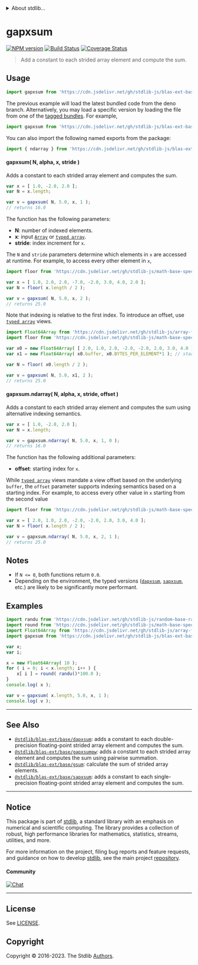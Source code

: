 <!--

@license Apache-2.0

Copyright (c) 2020 The Stdlib Authors.

Licensed under the Apache License, Version 2.0 (the "License");
you may not use this file except in compliance with the License.
You may obtain a copy of the License at

   http://www.apache.org/licenses/LICENSE-2.0

Unless required by applicable law or agreed to in writing, software
distributed under the License is distributed on an "AS IS" BASIS,
WITHOUT WARRANTIES OR CONDITIONS OF ANY KIND, either express or implied.
See the License for the specific language governing permissions and
limitations under the License.

-->


<details>
  <summary>
    About stdlib...
  </summary>
  <p>We believe in a future in which the web is a preferred environment for numerical computation. To help realize this future, we've built stdlib. stdlib is a standard library, with an emphasis on numerical and scientific computation, written in JavaScript (and C) for execution in browsers and in Node.js.</p>
  <p>The library is fully decomposable, being architected in such a way that you can swap out and mix and match APIs and functionality to cater to your exact preferences and use cases.</p>
  <p>When you use stdlib, you can be absolutely certain that you are using the most thorough, rigorous, well-written, studied, documented, tested, measured, and high-quality code out there.</p>
  <p>To join us in bringing numerical computing to the web, get started by checking us out on <a href="https://github.com/stdlib-js/stdlib">GitHub</a>, and please consider <a href="https://opencollective.com/stdlib">financially supporting stdlib</a>. We greatly appreciate your continued support!</p>
</details>

# gapxsum

[![NPM version][npm-image]][npm-url] [![Build Status][test-image]][test-url] [![Coverage Status][coverage-image]][coverage-url] <!-- [![dependencies][dependencies-image]][dependencies-url] -->

> Add a constant to each strided array element and compute the sum.

<section class="intro">

</section>

<!-- /.intro -->



<section class="usage">

## Usage

```javascript
import gapxsum from 'https://cdn.jsdelivr.net/gh/stdlib-js/blas-ext-base-gapxsum@deno/mod.js';
```
The previous example will load the latest bundled code from the deno branch. Alternatively, you may load a specific version by loading the file from one of the [tagged bundles](https://github.com/stdlib-js/blas-ext-base-gapxsum/tags). For example,

```javascript
import gapxsum from 'https://cdn.jsdelivr.net/gh/stdlib-js/blas-ext-base-gapxsum@v0.1.0-deno/mod.js';
```

You can also import the following named exports from the package:

```javascript
import { ndarray } from 'https://cdn.jsdelivr.net/gh/stdlib-js/blas-ext-base-gapxsum@deno/mod.js';
```

#### gapxsum( N, alpha, x, stride )

Adds a constant to each strided array element and computes the sum.

```javascript
var x = [ 1.0, -2.0, 2.0 ];
var N = x.length;

var v = gapxsum( N, 5.0, x, 1 );
// returns 16.0
```

The function has the following parameters:

-   **N**: number of indexed elements.
-   **x**: input [`Array`][mdn-array] or [`typed array`][mdn-typed-array].
-   **stride**: index increment for `x`.

The `N` and `stride` parameters determine which elements in `x` are accessed at runtime. For example, to access every other element in `x`,

```javascript
import floor from 'https://cdn.jsdelivr.net/gh/stdlib-js/math-base-special-floor@deno/mod.js';

var x = [ 1.0, 2.0, 2.0, -7.0, -2.0, 3.0, 4.0, 2.0 ];
var N = floor( x.length / 2 );

var v = gapxsum( N, 5.0, x, 2 );
// returns 25.0
```

Note that indexing is relative to the first index. To introduce an offset, use [`typed array`][mdn-typed-array] views.

<!-- eslint-disable stdlib/capitalized-comments -->

```javascript
import Float64Array from 'https://cdn.jsdelivr.net/gh/stdlib-js/array-float64@deno/mod.js';
import floor from 'https://cdn.jsdelivr.net/gh/stdlib-js/math-base-special-floor@deno/mod.js';

var x0 = new Float64Array( [ 2.0, 1.0, 2.0, -2.0, -2.0, 2.0, 3.0, 4.0 ] );
var x1 = new Float64Array( x0.buffer, x0.BYTES_PER_ELEMENT*1 ); // start at 2nd element

var N = floor( x0.length / 2 );

var v = gapxsum( N, 5.0, x1, 2 );
// returns 25.0
```

#### gapxsum.ndarray( N, alpha, x, stride, offset )

Adds a constant to each strided array element and computes the sum using alternative indexing semantics.

```javascript
var x = [ 1.0, -2.0, 2.0 ];
var N = x.length;

var v = gapxsum.ndarray( N, 5.0, x, 1, 0 );
// returns 16.0
```

The function has the following additional parameters:

-   **offset**: starting index for `x`.

While [`typed array`][mdn-typed-array] views mandate a view offset based on the underlying `buffer`, the `offset` parameter supports indexing semantics based on a starting index. For example, to access every other value in `x` starting from the second value

```javascript
import floor from 'https://cdn.jsdelivr.net/gh/stdlib-js/math-base-special-floor@deno/mod.js';

var x = [ 2.0, 1.0, 2.0, -2.0, -2.0, 2.0, 3.0, 4.0 ];
var N = floor( x.length / 2 );

var v = gapxsum.ndarray( N, 5.0, x, 2, 1 );
// returns 25.0
```

</section>

<!-- /.usage -->

<section class="notes">

## Notes

-   If `N <= 0`, both functions return `0.0`.
-   Depending on the environment, the typed versions ([`dapxsum`][@stdlib/blas/ext/base/dapxsum], [`sapxsum`][@stdlib/blas/ext/base/sapxsum], etc.) are likely to be significantly more performant.

</section>

<!-- /.notes -->

<section class="examples">

## Examples

<!-- eslint no-undef: "error" -->

```javascript
import randu from 'https://cdn.jsdelivr.net/gh/stdlib-js/random-base-randu@deno/mod.js';
import round from 'https://cdn.jsdelivr.net/gh/stdlib-js/math-base-special-round@deno/mod.js';
import Float64Array from 'https://cdn.jsdelivr.net/gh/stdlib-js/array-float64@deno/mod.js';
import gapxsum from 'https://cdn.jsdelivr.net/gh/stdlib-js/blas-ext-base-gapxsum@deno/mod.js';

var x;
var i;

x = new Float64Array( 10 );
for ( i = 0; i < x.length; i++ ) {
    x[ i ] = round( randu()*100.0 );
}
console.log( x );

var v = gapxsum( x.length, 5.0, x, 1 );
console.log( v );
```

</section>

<!-- /.examples -->

<section class="references">

</section>

<!-- /.references -->

<!-- Section for related `stdlib` packages. Do not manually edit this section, as it is automatically populated. -->

<section class="related">

* * *

## See Also

-   <span class="package-name">[`@stdlib/blas-ext/base/dapxsum`][@stdlib/blas/ext/base/dapxsum]</span><span class="delimiter">: </span><span class="description">adds a constant to each double-precision floating-point strided array element and computes the sum.</span>
-   <span class="package-name">[`@stdlib/blas-ext/base/gapxsumpw`][@stdlib/blas/ext/base/gapxsumpw]</span><span class="delimiter">: </span><span class="description">adds a constant to each strided array element and computes the sum using pairwise summation.</span>
-   <span class="package-name">[`@stdlib/blas-ext/base/gsum`][@stdlib/blas/ext/base/gsum]</span><span class="delimiter">: </span><span class="description">calculate the sum of strided array elements.</span>
-   <span class="package-name">[`@stdlib/blas-ext/base/sapxsum`][@stdlib/blas/ext/base/sapxsum]</span><span class="delimiter">: </span><span class="description">adds a constant to each single-precision floating-point strided array element and computes the sum.</span>

</section>

<!-- /.related -->

<!-- Section for all links. Make sure to keep an empty line after the `section` element and another before the `/section` close. -->


<section class="main-repo" >

* * *

## Notice

This package is part of [stdlib][stdlib], a standard library with an emphasis on numerical and scientific computing. The library provides a collection of robust, high performance libraries for mathematics, statistics, streams, utilities, and more.

For more information on the project, filing bug reports and feature requests, and guidance on how to develop [stdlib][stdlib], see the main project [repository][stdlib].

#### Community

[![Chat][chat-image]][chat-url]

---

## License

See [LICENSE][stdlib-license].


## Copyright

Copyright &copy; 2016-2023. The Stdlib [Authors][stdlib-authors].

</section>

<!-- /.stdlib -->

<!-- Section for all links. Make sure to keep an empty line after the `section` element and another before the `/section` close. -->

<section class="links">

[npm-image]: http://img.shields.io/npm/v/@stdlib/blas-ext-base-gapxsum.svg
[npm-url]: https://npmjs.org/package/@stdlib/blas-ext-base-gapxsum

[test-image]: https://github.com/stdlib-js/blas-ext-base-gapxsum/actions/workflows/test.yml/badge.svg?branch=v0.1.0
[test-url]: https://github.com/stdlib-js/blas-ext-base-gapxsum/actions/workflows/test.yml?query=branch:v0.1.0

[coverage-image]: https://img.shields.io/codecov/c/github/stdlib-js/blas-ext-base-gapxsum/main.svg
[coverage-url]: https://codecov.io/github/stdlib-js/blas-ext-base-gapxsum?branch=main

<!--

[dependencies-image]: https://img.shields.io/david/stdlib-js/blas-ext-base-gapxsum.svg
[dependencies-url]: https://david-dm.org/stdlib-js/blas-ext-base-gapxsum/main

-->

[chat-image]: https://img.shields.io/gitter/room/stdlib-js/stdlib.svg
[chat-url]: https://app.gitter.im/#/room/#stdlib-js_stdlib:gitter.im

[stdlib]: https://github.com/stdlib-js/stdlib

[stdlib-authors]: https://github.com/stdlib-js/stdlib/graphs/contributors

[umd]: https://github.com/umdjs/umd
[es-module]: https://developer.mozilla.org/en-US/docs/Web/JavaScript/Guide/Modules

[deno-url]: https://github.com/stdlib-js/blas-ext-base-gapxsum/tree/deno
[umd-url]: https://github.com/stdlib-js/blas-ext-base-gapxsum/tree/umd
[esm-url]: https://github.com/stdlib-js/blas-ext-base-gapxsum/tree/esm
[branches-url]: https://github.com/stdlib-js/blas-ext-base-gapxsum/blob/main/branches.md

[stdlib-license]: https://raw.githubusercontent.com/stdlib-js/blas-ext-base-gapxsum/main/LICENSE

[mdn-array]: https://developer.mozilla.org/en-US/docs/Web/JavaScript/Reference/Global_Objects/Array

[mdn-typed-array]: https://developer.mozilla.org/en-US/docs/Web/JavaScript/Reference/Global_Objects/TypedArray

<!-- <related-links> -->

[@stdlib/blas/ext/base/dapxsum]: https://github.com/stdlib-js/blas-ext-base-dapxsum/tree/deno

[@stdlib/blas/ext/base/gapxsumpw]: https://github.com/stdlib-js/blas-ext-base-gapxsumpw/tree/deno

[@stdlib/blas/ext/base/gsum]: https://github.com/stdlib-js/blas-ext-base-gsum/tree/deno

[@stdlib/blas/ext/base/sapxsum]: https://github.com/stdlib-js/blas-ext-base-sapxsum/tree/deno

<!-- </related-links> -->

</section>

<!-- /.links -->
